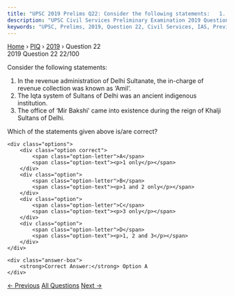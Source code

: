 ```yaml
---
title: "UPSC 2019 Prelims Q22: Consider the following statements:   1. In the revenue admin..."
description: "UPSC Civil Services Preliminary Examination 2019 Question 22 with options and answer"
keywords: "UPSC, Prelims, 2019, Question 22, Civil Services, IAS, Previous Year Questions"
---
```


<nav class="breadcrumb">
    <a href="../../">Home</a>
    <span>›</span>
    <a href="../">PIQ</a>
    <span>›</span>
    <a href="./">2019</a>
    <span>›</span>
    <span>Question 22</span>
</nav>

<div class="question-header">
    <div class="question-meta">
        <span class="year-badge">2019</span>
        <span class="question-number">Question 22</span>
        <span class="progress">22/100</span>
    </div>
    <div class="progress-bar">
        <div class="progress-fill" style="width: 22.0%"></div>
    </div>
</div>

<div class="question-content">
    <div class="question-text">
        <p>Consider the following statements:</p>
<ol>
<li>In the revenue administration of Delhi Sultanate, the in-charge of revenue collection was known as ‘Amil’.</li>
<li>The Iqta system of Sultans of Delhi was an ancient indigenous institution.</li>
<li>The office of ‘Mir Bakshi’ came into existence during the reign of Khalji Sultans of Delhi.</li>
</ol>
<p>Which of the statements given above is/are correct?</p>
    </div>
    
    <div class="options">
        <div class="option correct">
            <span class="option-letter">A</span>
            <span class="option-text"><p>1 only</p></span>
        </div>
        <div class="option">
            <span class="option-letter">B</span>
            <span class="option-text"><p>1 and 2 only</p></span>
        </div>
        <div class="option">
            <span class="option-letter">C</span>
            <span class="option-text"><p>3 only</p></span>
        </div>
        <div class="option">
            <span class="option-letter">D</span>
            <span class="option-text"><p>1, 2 and 3</p></span>
        </div>
    </div>

    <div class="answer-box">
        <strong>Correct Answer:</strong> Option A
    </div>
</div>

<div class="question-nav">
    <a href="../q021-building-kalyaana-mandapas-was-a-notable-feature-i/" class="nav-btn prev">← Previous</a>
    <a href="../" class="nav-btn center">All Questions</a>
    <a href="../q023-consider-the-following-statements-1-saint-nimbarka/" class="nav-btn next">Next →</a>
</div>
